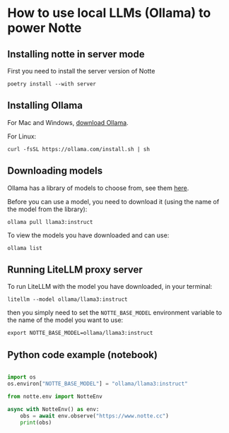 # How to use local LLMs (Ollama) to power Notte

## Installing notte in server mode

First you need to install the server version of Notte

```
poetry install --with server
```

## Installing Ollama
For Mac and Windows, [download Ollama](https://ollama.com/download).

For Linux:
```
curl -fsSL https://ollama.com/install.sh | sh
```

## Downloading models
Ollama has a library of models to choose from, see them [here](https://ollama.com/library).

Before you can use a model, you need to download it (using the name of the model from the library):

```
ollama pull llama3:instruct
```

To view the models you have downloaded and can use:

```
ollama list
```

## Running LiteLLM proxy server

To run LiteLLM with the model you have downloaded, in your terminal:

```
litellm --model ollama/llama3:instruct
```
then you simply need to set the `NOTTE_BASE_MODEL` environment variable to the name of the model you want to use:

```
export NOTTE_BASE_MODEL=ollama/llama3:instruct
```

## Python code example (notebook)

```python

import os
os.environ["NOTTE_BASE_MODEL"] = "ollama/llama3:instruct"

from notte.env import NotteEnv

async with NotteEnv() as env:
    obs = await env.observe("https://www.notte.cc")
    print(obs)
```
